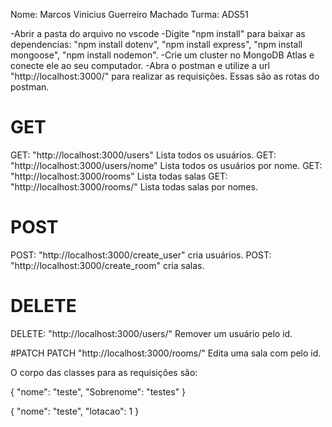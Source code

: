 Nome: Marcos Vinicius Guerreiro Machado
Turma: ADS51

-Abrir a pasta do arquivo no vscode
-Digite "npm install" para baixar as dependencias: "npm install dotenv", "npm install express", "npm install mongoose", "npm install nodemon". 
-Crie um cluster no MongoDB Atlas e conecte ele ao seu computador. 
-Abra o postman e utilize a url "http://localhost:3000/" para realizar as requisições.
Essas são as rotas do postman.

# GET
GET:  "http://localhost:3000/users" Lista todos os usuários.
GET: "http://localhost:3000/users/nome" Lista todos os usuários por nome.
GET: "http://localhost:3000/rooms" Lista todas salas
GET: "http://localhost:3000/rooms/" Lista todas salas por nomes. 

# POST
POST: "http://localhost:3000/create_user" cria usuários. 
POST: "http://localhost:3000/create_room" cria salas.

# DELETE
DELETE: "http://localhost:3000/users/" Remover um usuário pelo id.

#PATCH
PATCH "http://localhost:3000/rooms/" Edita uma sala com pelo id.

O corpo das classes para as requisições são:

{
        "nome": "teste",
        "Sobrenome": "testes"
}

{
        "nome": "teste",
        "lotacao":  1
}
